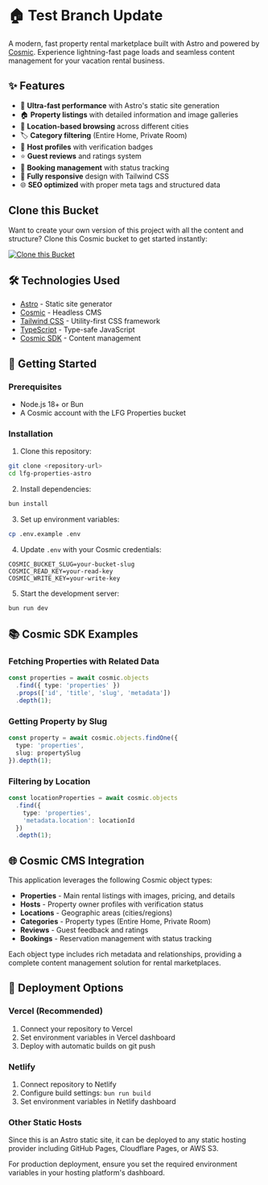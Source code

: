 # 🏠 Test Branch Update

A modern, fast property rental marketplace built with Astro and powered by [Cosmic](https://www.cosmicjs.com). Experience lightning-fast page loads and seamless content management for your vacation rental business.

## ✨ Features

- 🚀 **Ultra-fast performance** with Astro's static site generation
- 🏠 **Property listings** with detailed information and image galleries
- 📍 **Location-based browsing** across different cities
- 🏷️ **Category filtering** (Entire Home, Private Room)
- 👤 **Host profiles** with verification badges
- ⭐ **Guest reviews** and ratings system
- 📅 **Booking management** with status tracking
- 📱 **Fully responsive** design with Tailwind CSS
- 🌐 **SEO optimized** with proper meta tags and structured data

## Clone this Bucket

Want to create your own version of this project with all the content and structure? Clone this Cosmic bucket to get started instantly:

[![Clone this Bucket](https://img.shields.io/badge/Clone%20this%20Bucket-4F46E5?style=for-the-badge&logo=cosmic&logoColor=white)](http://localhost:3040/projects/new?clone_bucket=lfg-production)

## 🛠️ Technologies Used

- [Astro](https://astro.build) - Static site generator
- [Cosmic](https://www.cosmicjs.com) - Headless CMS
- [Tailwind CSS](https://tailwindcss.com) - Utility-first CSS framework
- [TypeScript](https://www.typescriptlang.org) - Type-safe JavaScript
- [Cosmic SDK](https://www.cosmicjs.com/docs) - Content management

## 🚀 Getting Started

### Prerequisites

- Node.js 18+ or Bun
- A Cosmic account with the LFG Properties bucket

### Installation

1. Clone this repository:
```bash
git clone <repository-url>
cd lfg-properties-astro
```

2. Install dependencies:
```bash
bun install
```

3. Set up environment variables:
```bash
cp .env.example .env
```

4. Update `.env` with your Cosmic credentials:
```env
COSMIC_BUCKET_SLUG=your-bucket-slug
COSMIC_READ_KEY=your-read-key
COSMIC_WRITE_KEY=your-write-key
```

5. Start the development server:
```bash
bun run dev
```

## 📚 Cosmic SDK Examples

### Fetching Properties with Related Data
```typescript
const properties = await cosmic.objects
  .find({ type: 'properties' })
  .props(['id', 'title', 'slug', 'metadata'])
  .depth(1);
```

### Getting Property by Slug
```typescript
const property = await cosmic.objects.findOne({
  type: 'properties',
  slug: propertySlug
}).depth(1);
```

### Filtering by Location
```typescript
const locationProperties = await cosmic.objects
  .find({ 
    type: 'properties',
    'metadata.location': locationId 
  })
  .depth(1);
```

## 🌐 Cosmic CMS Integration

This application leverages the following Cosmic object types:

- **Properties** - Main rental listings with images, pricing, and details
- **Hosts** - Property owner profiles with verification status
- **Locations** - Geographic areas (cities/regions)
- **Categories** - Property types (Entire Home, Private Room)
- **Reviews** - Guest feedback and ratings
- **Bookings** - Reservation management with status tracking

Each object type includes rich metadata and relationships, providing a complete content management solution for rental marketplaces.

## 🚀 Deployment Options

### Vercel (Recommended)
1. Connect your repository to Vercel
2. Set environment variables in Vercel dashboard
3. Deploy with automatic builds on git push

### Netlify
1. Connect repository to Netlify
2. Configure build settings: `bun run build`
3. Set environment variables in Netlify dashboard

### Other Static Hosts
Since this is an Astro static site, it can be deployed to any static hosting provider including GitHub Pages, Cloudflare Pages, or AWS S3.

For production deployment, ensure you set the required environment variables in your hosting platform's dashboard.
<!-- README_END -->